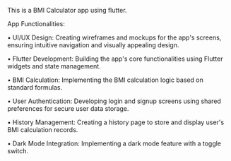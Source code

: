 This is a BMI Calculator app using flutter.

App Functionalities: 

• UI/UX Design: Creating wireframes and mockups for the app's screens, ensuring intuitive 
navigation and visually appealing design. 

• Flutter Development: Building the app's core functionalities using Flutter widgets and state 
management. 

• BMI Calculation: Implementing the BMI calculation logic based on standard formulas. 

• User Authentication: Developing login and signup screens using shared preferences for secure 
user data storage. 

• History Management: Creating a history page to store and display user's BMI calculation records. 

• Dark Mode Integration: Implementing a dark mode feature with a toggle switch. 
